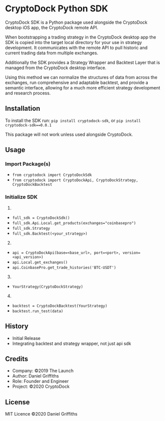 # CryptoDock Python SDK

CryptoDock SDK is a Python package used alongside the CryptoDock desktop iOS app, the CryptoDock remote API.

When bootstrapping a trading strategy in the CryptoDock desktop app the SDK is copied into the target local directory for your use in strategy development. It communicates with the remote API to pull historic and current trading data from multiple exchanges.

Additionally the SDK provides a Strategy Wrapper and Backtest Layer that is managed from the CryptoDock desktop interface.

Using this method we can normalize the structures of data from across the exchanges, run comprehensive and adaptable backtest, and provide a semantic interface, allowing for a much more efficient strategy development and research process.

## Installation

To install the SDK run: `pip install cryptodock-sdk`, or `pip install cryptodock-sdk==0.0.1`

This package will not work unless used alongside CryptoDock.

## Usage

### Import Package(s)

- `from cryptodock import CryptoDockSdk`
- `from cryptodock import CryptoDockApi, CryptoDockStrategy, CryptoDockBacktest`

### Initialize SDK

1.

- `full_sdk = CryptoDockSdk()`
- `full_sdk.Api.Local.get_products(exchanges="coinbasepro")`
- `full_sdk.Strategy`
- `full_sdk.Backtest(<your_strategy>)`

2.

- `api = CryptoDockApi(base=<base_url>, port=<port>, version=<api_version>)`
- `api.Local.get_exchanges()`
- `api.CoinbasePro.get_trade_histories('BTC-USDT')`

3.

- `YourStrategy(CryptoDockStrategy)`

4.

- `backtest = CryptoDockBacktest(YourStrategy)`
- `backtest.run_test(data)`

## History

- Initial Release
- Integrating backtest and strategy wrapper, not just api sdk

## Credits

- Company: ©2019 The Launch
- Author: Daniel Griffiths
- Role: Founder and Engineer
- Project: ©2020 CryptoDock

## License

MIT Licence ©2020 Daniel Griffiths
